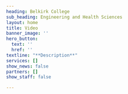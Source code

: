 ```yaml
---
heading: Belkirk College
sub_heading: Engineering and Health Sciences
layout: home
title: Video
banner_image: ''
hero_button:
  text: ''
  href: ''
textline: "**Description**"
services: []
show_news: false
partners: []
show_staff: false

---
```

